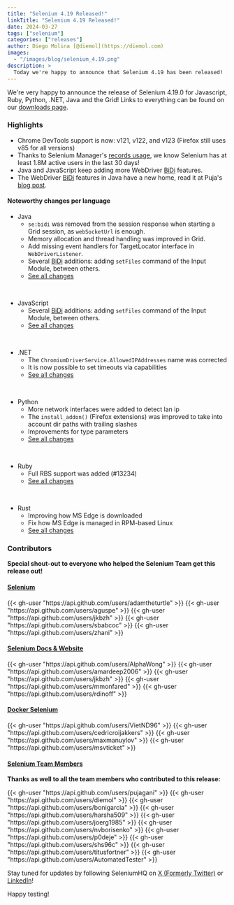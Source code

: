 ```yaml
---
title: "Selenium 4.19 Released!"
linkTitle: "Selenium 4.19 Released!"
date: 2024-03-27
tags: ["selenium"]
categories: ["releases"]
author: Diego Molina [@diemol](https://diemol.com)
images:
  - "/images/blog/selenium_4.19.png"
description: >
  Today we're happy to announce that Selenium 4.19 has been released!
---
```


We're very happy to announce the release of Selenium 4.19.0 for 
Javascript, Ruby, Python, .NET, Java and the Grid!
Links to everything can be found on our [downloads page][downloads].

### Highlights

  * Chrome DevTools support is now: v121, v122, and v123 (Firefox still uses v85 for all versions)
  * Thanks to Selenium Manager's [records usage](https://plausible.io/manager.selenium.dev), we know Selenium has at least 1.8M active users in the last 30 days!
  * Java and JavaScript keep adding more WebDriver [BiDi] features.
  * The WebDriver [BiDi] features in Java have a new home, read it at Puja's [blog post](/blog/2024/bidi-java-breaking-change).


#### Noteworthy changes per language

  * Java 
    * `se:bidi` was removed from the session response when starting a Grid session, as `webSocketUrl` is enough.
    * Memory allocation and thread handling was improved in Grid.
    * Add missing event handlers for TargetLocator interface in `WebDriverListener`.
    * Several [BiDi] additions: adding `setFiles` command of the Input Module, between others. 
    * [See all changes](https://github.com/SeleniumHQ/selenium/blob/trunk/java/CHANGELOG)


  <br>
  
  * JavaScript
    * Several [BiDi] additions: adding `setFiles` command of the Input Module, between others.
    * [See all changes](https://github.com/SeleniumHQ/selenium/blob/trunk/javascript/node/selenium-webdriver/CHANGES.md)
  
  <br>
  
  * .NET
    * The `ChromiumDriverService.AllowedIPAddresses` name was corrected
    * It is now possible to set timeouts via capabilities
    * [See all changes](https://github.com/SeleniumHQ/selenium/blob/trunk/dotnet/CHANGELOG)

  <br>
  
  * Python
    * More network interfaces were added to detect lan ip
    * The `install_addon()` (Firefox extensions) was improved to take into account dir paths with trailing slashes
    * Improvements for type parameters
    * [See all changes](https://github.com/SeleniumHQ/selenium/blob/trunk/py/CHANGES)

  <br>
  
  * Ruby
    * Full RBS support was added (#13234)
    * [See all changes](https://github.com/SeleniumHQ/selenium/blob/trunk/rb/CHANGES)


  <br>

  * Rust
    * Improving how MS Edge is downloaded
    * Fix how MS Edge is managed in RPM-based Linux
    * [See all changes](https://github.com/SeleniumHQ/selenium/blob/trunk/rust/CHANGELOG.md)



### Contributors

**Special shout-out to everyone who helped the Selenium Team get this release out!**

#### [Selenium](https://github.com/SeleniumHQ/selenium)

<div class="d-flex justify-content-center">
  <div class="col-11 p-4 bg-transparent">
    <div class="row justify-content-center">
{{< gh-user "https://api.github.com/users/adamtheturtle" >}}
{{< gh-user "https://api.github.com/users/aguspe" >}}
{{< gh-user "https://api.github.com/users/jkbzh" >}}
{{< gh-user "https://api.github.com/users/sbabcoc" >}}
{{< gh-user "https://api.github.com/users/zhani" >}}
    </div>
  </div>
</div>


#### [Selenium Docs & Website](https://github.com/SeleniumHQ/seleniumhq.github.io)

<div class="row justify-content-center">
  <div class="col-11 p-4 bg-transparent">
    <div class="row justify-content-center">
{{< gh-user "https://api.github.com/users/AlphaWong" >}}
{{< gh-user "https://api.github.com/users/amardeep2006" >}}
{{< gh-user "https://api.github.com/users/jkbzh" >}}
{{< gh-user "https://api.github.com/users/mmonfared" >}}
{{< gh-user "https://api.github.com/users/rdinoff" >}}
    </div>
  </div>
</div>

#### [Docker Selenium](https://github.com/SeleniumHQ/docker-selenium)

<div class="row justify-content-center">
  <div class="col-11 p-4 bg-transparent">
    <div class="row justify-content-center">
{{< gh-user "https://api.github.com/users/VietND96" >}}
{{< gh-user "https://api.github.com/users/cedricroijakkers" >}}
{{< gh-user "https://api.github.com/users/maxmanuylov" >}}
{{< gh-user "https://api.github.com/users/msvticket" >}}
    </div>
  </div>
</div>

#### [Selenium Team Members][team]

**Thanks as well to all the team members who contributed to this release:**

<div class="row justify-content-center">
  <div class="col-11 p-4 bg-transparent">
    <div class="row justify-content-center">
{{< gh-user "https://api.github.com/users/pujagani" >}}
{{< gh-user "https://api.github.com/users/diemol" >}}
{{< gh-user "https://api.github.com/users/bonigarcia" >}}
{{< gh-user "https://api.github.com/users/harsha509" >}}
{{< gh-user "https://api.github.com/users/joerg1985" >}}
{{< gh-user "https://api.github.com/users/nvborisenko" >}}
{{< gh-user "https://api.github.com/users/p0deje" >}}
{{< gh-user "https://api.github.com/users/shs96c" >}}
{{< gh-user "https://api.github.com/users/titusfortner" >}}
{{< gh-user "https://api.github.com/users/AutomatedTester" >}}
 </div>
  </div>
</div>

Stay tuned for updates by following SeleniumHQ on [X (Formerly Twitter)](https://twitter.com/seleniumhq) or [LinkedIn](https://www.linkedin.com/company/selenium/)!

Happy testing!

[downloads]: /downloads
[bindings]: /downloads#bindings
[team]: /project/structure
[BiDi]: https://github.com/w3c/webdriver-bidi
